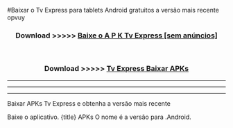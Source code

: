 #Baixar o Tv Express   para tablets Android gratuitos a versão mais recente opvuy


<div align="center">
<h3>Download >>>>> <a href="https://pt-web.web.app/?pt= Tv Express ">Baixe o A P K Tv Express  [sem anúncios]</a></h3><br>

<h3>Download >>>>> <a href="https://pt-web.web.app/?pt= Tv Express ">Tv Express  Baixar APKs</a></h3>
</div>

----------------------------------------------------------

----------------------------------------------------------

----------------------------------------------------------

Baixar APKs Tv Express  e obtenha a versão mais recente

Baixe o aplicativo. {title} APKs O nome é a versão para .Android.


